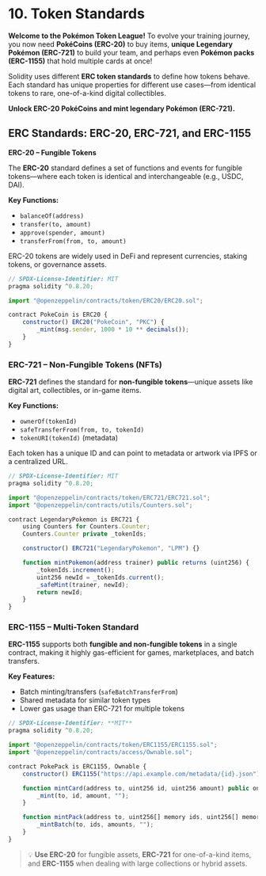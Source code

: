 # 10. Token Standards

 **Welcome to the Pokémon Token League!**
To evolve your training journey, you now need **PokéCoins (ERC-20)** to buy items, **unique Legendary Pokémon (ERC-721)** to build your team, and perhaps even **Pokémon packs (ERC-1155)** that hold multiple cards at once!

Solidity uses different **ERC token standards** to define how tokens behave. Each standard has unique properties for different use cases—from identical tokens to rare, one-of-a-kind digital collectibles.

**Unlock ERC-20 PokéCoins and mint legendary Pokémon (ERC-721).**

## ERC Standards: ERC-20, ERC-721, and ERC-1155

**ERC-20 – Fungible Tokens**

The **ERC-20** standard defines a set of functions and events for fungible tokens—where each token is identical and interchangeable (e.g., USDC, DAI).

**Key Functions:**

-   `balanceOf(address)`
-   `transfer(to, amount)`
-   `approve(spender, amount)`
-   `transferFrom(from, to, amount)`

ERC-20 tokens are widely used in DeFi and represent currencies, staking tokens, or governance assets.
``` jsx 
// SPDX-License-Identifier: MIT
pragma solidity ^0.8.20;

import "@openzeppelin/contracts/token/ERC20/ERC20.sol";

contract PokeCoin is ERC20 {
    constructor() ERC20("PokeCoin", "PKC") {
        _mint(msg.sender, 1000 * 10 ** decimals());
    }
}
```
### **ERC-721 – Non-Fungible Tokens (NFTs)**

**ERC-721** defines the standard for **non-fungible tokens**—unique assets like digital art, collectibles, or in-game items.

**Key Functions:**

-   `ownerOf(tokenId)`
-   `safeTransferFrom(from, to, tokenId)`
-   `tokenURI(tokenId)` (metadata)

Each token has a unique ID and can point to metadata or artwork via IPFS or a centralized URL.

```jsx
// SPDX-License-Identifier: MIT
pragma solidity ^0.8.20;

import "@openzeppelin/contracts/token/ERC721/ERC721.sol";
import "@openzeppelin/contracts/utils/Counters.sol";

contract LegendaryPokemon is ERC721 {
    using Counters for Counters.Counter;
    Counters.Counter private _tokenIds;

    constructor() ERC721("LegendaryPokemon", "LPM") {}

    function mintPokemon(address trainer) public returns (uint256) {
        _tokenIds.increment();
        uint256 newId = _tokenIds.current();
        _safeMint(trainer, newId);
        return newId;
    }
}

```

### **ERC-1155 – Multi-Token Standard**

**ERC-1155** supports both **fungible and non-fungible tokens** in a single contract, making it highly gas-efficient for games, marketplaces, and batch transfers.

**Key Features:**

-   Batch minting/transfers (`safeBatchTransferFrom`)
-   Shared metadata for similar token types
-   Lower gas usage than ERC-721 for multiple tokens

```jsx
// SPDX-License-Identifier: **MIT**
pragma solidity ^0.8.20;

import "@openzeppelin/contracts/token/ERC1155/ERC1155.sol";
import "@openzeppelin/contracts/access/Ownable.sol";

contract PokePack is ERC1155, Ownable {
    constructor() ERC1155("https://api.example.com/metadata/{id}.json") {}

    function mintCard(address to, uint256 id, uint256 amount) public onlyOwner {
        _mint(to, id, amount, "");
    }

    function mintPack(address to, uint256[] memory ids, uint256[] memory amounts) public onlyOwner {
        _mintBatch(to, ids, amounts, "");
    }
}

```

> 💡 **Use ERC-20** for fungible assets, **ERC-721** for one-of-a-kind items, and **ERC-1155** when dealing with large collections or hybrid assets.


